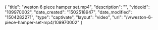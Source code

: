 {
    "title": "weston 6 piece hamper set.mp4",
    "description": "",
    "videoid": "109970002",
    "date_created": "1502518947",
    "date_modified": "1504282271",
    "type": "captivate",
    "layout": "video",
    "url": "\/v\/weston-6-piece-hamper-set-mp4\/109970002"
}